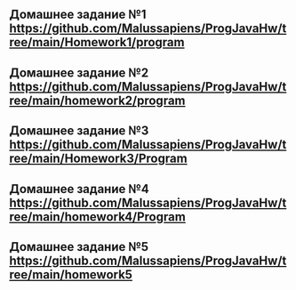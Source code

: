 ## **Домашнее задание №1** https://github.com/Malussapiens/ProgJavaHw/tree/main/Homework1/program


## **Домашнее задание №2** https://github.com/Malussapiens/ProgJavaHw/tree/main/homework2/program

## **Домашнее задание №3** https://github.com/Malussapiens/ProgJavaHw/tree/main/Homework3/Program

## **Домашнее задание №4** https://github.com/Malussapiens/ProgJavaHw/tree/main/homework4/Program

## **Домашнее задание №5** https://github.com/Malussapiens/ProgJavaHw/tree/main/homework5